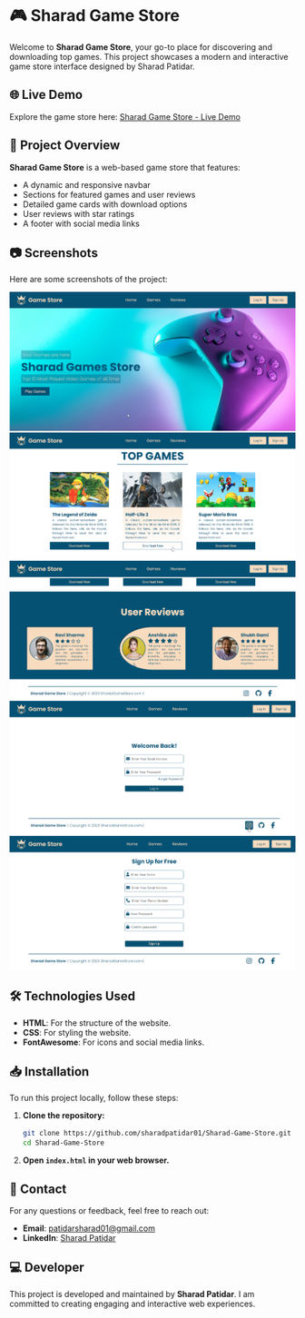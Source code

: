 # 🎮 Sharad Game Store

Welcome to **Sharad Game Store**, your go-to place for discovering and downloading top games. This project showcases a modern and interactive game store interface designed by Sharad Patidar.

## 🌐 Live Demo

Explore the game store here: [Sharad Game Store - Live Demo](https://sharadpatidar01.github.io/Sharad-Game-Store/)

## 📂 Project Overview

**Sharad Game Store** is a web-based game store that features:

- A dynamic and responsive navbar
- Sections for featured games and user reviews
- Detailed game cards with download options
- User reviews with star ratings
- A footer with social media links

## 📷 Screenshots

Here are some screenshots of the project:

![Screenshot 1](https://github.com/sharadpatidar01/Sharad-Game-Store/blob/main/images/Screenshot_1.png)
![Screenshot 2](https://github.com/sharadpatidar01/Sharad-Game-Store/blob/main/images/Screenshot_2.png)
![Screenshot 3](https://github.com/sharadpatidar01/Sharad-Game-Store/blob/main/images/Screenshot_3.png)
![Screenshot 4](https://github.com/sharadpatidar01/Sharad-Game-Store/blob/main/images/Screenshot_4.png)
![Screenshot 5](https://github.com/sharadpatidar01/Sharad-Game-Store/blob/main/images/Screenshot_5.png)

## 🛠️ Technologies Used

- **HTML**: For the structure of the website.
- **CSS**: For styling the website.
- **FontAwesome**: For icons and social media links.

## 📥 Installation

To run this project locally, follow these steps:

1. **Clone the repository:**

   ```bash
   git clone https://github.com/sharadpatidar01/Sharad-Game-Store.git
   cd Sharad-Game-Store
   ```

2. **Open `index.html` in your web browser.**

## 📧 Contact

For any questions or feedback, feel free to reach out:

- **Email**: [patidarsharad01@gmail.com](mailto:patidarsharad01@gmail.com)
- **LinkedIn**: [Sharad Patidar](https://www.linkedin.com/in/sharadpatidar/)

## 💻 Developer

This project is developed and maintained by **Sharad Patidar**. I am committed to creating engaging and interactive web experiences.
